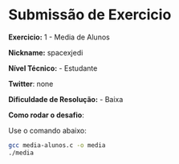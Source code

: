 # Submissão de Exercicio

**Exercicio:** 1 - Media de Alunos

**Nickname:** spacexjedi

**Nível Técnico:** - Estudante

**Twitter**: none

**Dificuldade de Resolução:** - Baixa

**Como rodar o desafio**: 

Use o comando abaixo: 
```bash
gcc media-alunos.c -o media
./media
```
